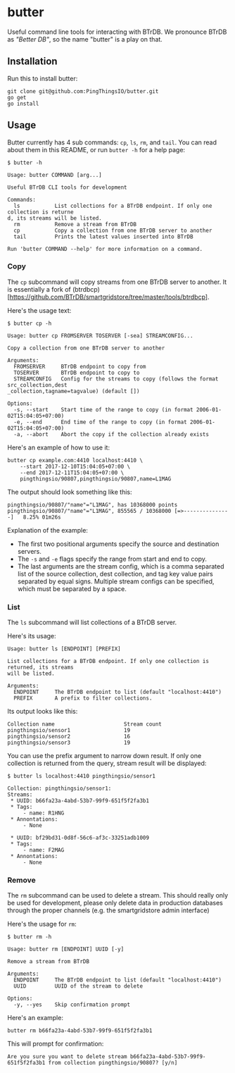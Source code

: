 # butter

Useful command line tools for interacting with BTrDB. We pronounce BTrDB as 
*"Better DB"*, so the name "butter" is a play on that.

## Installation

Run this to install butter:

```
git clone git@github.com:PingThingsIO/butter.git
go get
go install
```

## Usage

Butter currently has 4 sub commands: `cp`, `ls`, `rm`, and `tail`. You can read
about them in this README, or run `butter -h` for a help page:
```
$ butter -h

Usage: butter COMMAND [arg...]

Useful BTrDB CLI tools for development

Commands:
  ls           List collections for a BTrDB endpoint. If only one collection is returne
d, its streams will be listed.
  rm           Remove a stream from BTrDB
  cp           Copy a collection from one BTrDB server to another
  tail         Prints the latest values inserted into BTrDB

Run 'butter COMMAND --help' for more information on a command.

```


### Copy

The `cp` subcommand will copy streams from one BTrDB server to another. It is
essentially a fork of (btrdbcp)[https://github.com/BTrDB/smartgridstore/tree/master/tools/btrdbcp].

Here's the usage text:
```
$ butter cp -h

Usage: butter cp FROMSERVER TOSERVER [-sea] STREAMCONFIG...

Copy a collection from one BTrDB server to another

Arguments:
  FROMSERVER     BTrDB endpoint to copy from
  TOSERVER       BTrDB endpoint to copy to
  STREAMCONFIG   Config for the streams to copy (follows the format src_collection,dest
_collection,tagname=tagvalue) (default [])

Options:
  -s, --start    Start time of the range to copy (in format 2006-01-02T15:04:05+07:00)
  -e, --end      End time of the range to copy (in format 2006-01-02T15:04:05+07:00)
  -a, --abort    Abort the copy if the collection already exists

```

Here's an example of how to use it:
```
butter cp example.com:4410 localhost:4410 \
    --start 2017-12-10T15:04:05+07:00 \
    --end 2017-12-11T15:04:05+07:00 \
    pingthingsio/90807,pingthingsio/90807,name=L1MAG
```

The output should look something like this:

```
pingthingsio/90807/"name"="L1MAG", has 10368000 points
pingthingsio/90807/"name"="L1MAG", 855565 / 10368000 [=>---------------]   8.25% 01m26s
```

Explanation of the example:
 * The first two positional arguments specify the source and destination servers.
 * The `-s` and `-e` flags specify the range from start and end to copy. 
 * The last arguments are the stream config, which is a comma separated list
   of the source collection, dest collection, and tag key value pairs separated
   by equal signs. Multiple stream configs can be specified, which must be separated
   by a space.


### List

The `ls` subcommand will list collections of a BTrDB server.

Here's its usage:
```
Usage: butter ls [ENDPOINT] [PREFIX]

List collections for a BTrDB endpoint. If only one collection is returned, its streams
will be listed.

Arguments:
  ENDPOINT     The BTrDB endpoint to list (default "localhost:4410")
  PREFIX       A prefix to filter collections.
```

Its output looks like this:

```
Collection name                      Stream count
pingthingsio/sensor1                 19
pingthingsio/sensor2                 16
pingthingsio/sensor3                 19
```

You can use the prefix argument to narrow down result. If only one
collection is returned from the query, stream result will be displayed:

```
$ butter ls localhost:4410 pingthingsio/sensor1

Collection: pingthingsio/sensor1:
Streams:
 * UUID: b66fa23a-4abd-53b7-99f9-651f5f2fa3b1
 * Tags:
     - name: R1HNG
 * Annontations:
     - None

 * UUID: bf29bd31-0d8f-56c6-af3c-33251adb1009
 * Tags:
     - name: F2MAG
 * Annontations:
     - None
```


### Remove

The `rm` subcommand can be used to delete a stream. This should really
only be used for development, please only delete data in production
databases through the proper channels (e.g. the smartgridstore admin interface)

Here's the usage for `rm`:
```
$ butter rm -h

Usage: butter rm [ENDPOINT] UUID [-y]

Remove a stream from BTrDB

Arguments:
  ENDPOINT     The BTrDB endpoint to list (default "localhost:4410")
  UUID         UUID of the stream to delete

Options:
  -y, --yes    Skip confirmation prompt
```

Here's an example:

```
butter rm b66fa23a-4abd-53b7-99f9-651f5f2fa3b1
```

This will prompt for confirmation:

```
Are you sure you want to delete stream b66fa23a-4abd-53b7-99f9-651f5f2fa3b1 from collection pingthingsio/90807? [y/n]
```
